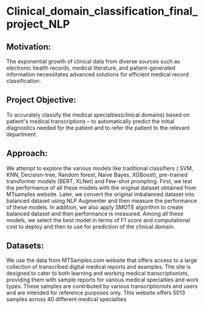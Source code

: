 # Clinical_domain_classification_final_project_NLP

## Motivation:
The exponential growth of clinical data from diverse sources such as electronic health records, medical literature, and patient-generated information necessitates advanced solutions for efficient medical record classification.
## Project Objective:
To accurately classify the medical specialties(clinical domains) based on  patient's medical transcriptions – to automatically predict the initial diagnostics needed for the patient and to refer the patient to the relevant department.
## Approach:
We attempt to explore the various models like traditional classifiers (
SVM, KNN, Decision-tree, Random forest, Naive Bayes, XGBoost), pre-trained
transformer models (BERT, XLNet) and Few-shot prompting. First, we test
the performance of all these models with the original dataset obtained from
MTsamples website. Later, we convert the original imbalanced dataset into
balanced dataset using NLP Augmenter and then measure the performance of
these models. In addition, we also apply SMOTE algorithm to create balanced
dataset and then performance is measured. Among all these models, we select
the best model in terms of F1 score and computational cost to deploy and then
to use for prediction of the clinical domain.

## Datasets:
We use the data from MTSamples.com website that offers access to a large
collection of transcribed digital medical reports and examples. The site is designed
to cater to both learning and working medical transcriptionists, providing them
with sample reports for various medical specialties and work types. These samples
are contributed by various transcriptionists and users and are intended for
reference purposes only. This website offers 5013 samples across 40 different
medical specialties
